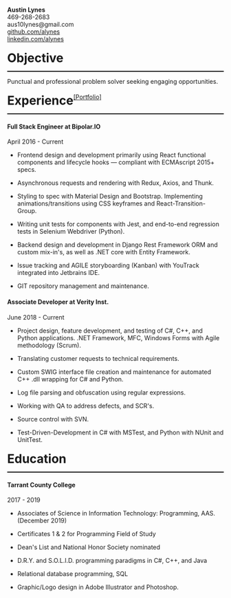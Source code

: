 
<h4 style="margin-block-end: 0"> Austin Lynes </h4>
<p style="margin-block-start: 0">
469-268-2683<br/>
aus10lynes@gmail.com<br/>
<a href="https://github.com/alynes">github.com/alynes</a><br/>
<a href="https://linkedin.com/in/alynes">linkedin.com/alynes</a><br/>
</p>

<div style="width: 100%; height: 2em; padding: 0.37em 0 0.37em 0;">
<h1 style="float: left; width: auto; margin: 0">Objective</h1>
</div>

<hr style="height: 2px; background-color: black; border: none;"/>

Punctual and professional problem solver seeking engaging opportunities.

<div style="width: 100%; height: 2em; padding: 0.37em 0 0.37em 0;">
<h1 style="float: left; width: auto; margin: 0">Experience</h1>
<a href="https://alynes.github.io/portfolio/" style="float: left">[Portfolio]</a>
</div>

<hr style="height: 2px; background-color: black; border: none;"/>

#### Full Stack Engineer at Bipolar.IO 

April 2016 - Current

- Frontend design and development primarily using React functional components and lifecycle hooks
— compliant with ECMAscript 2015+ specs.

- Asynchronous requests and rendering with Redux, Axios, and Thunk.

- Styling to spec with Material Design and Bootstrap. 
Implementing animations/transitions using CSS keyframes and React-Transition-Group.

- Writing unit tests for components with Jest, and end-to-end regression tests in Selenium Webdriver (Python).

- Backend design and development in Django Rest Framework ORM and custom mix-in's, as well as .NET core with Entity Framework. 

- Issue tracking and AGILE storyboarding (Kanban) with YouTrack integrated into Jetbrains IDE.

- GIT repository management and maintenance.

#### Associate Developer at Verity Inst.
June 2018 - Current

- Project design, feature development, and testing of C#, C++, and Python applications. 
.NET Framework, MFC, Windows Forms with Agile methodology (Scrum).

- Translating customer requests to technical requirements.

- Custom SWIG interface file creation and maintenance for automated C++ .dll wrapping for C# and Python.

- Log file parsing and obfuscation using regular expressions.

- Working with QA to address defects, and SCR's.

- Source control with SVN.

- Test-Driven-Development in C# with MSTest, and Python with NUnit and UnitTest.

<div style="width: 100%; height: 2em; padding: 0.37em 0 0.37em 0;">
<h1 style="float: left; width: auto; margin: 0">Education</h1>
</div>

<hr style="height: 2px; background-color: black; border: none;"/>


#### Tarrant County College
2017 - 2019

- Associates of Science in Information Technology: Programming, AAS. (December 2019)

- Certificates 1 & 2 for Programming Field of Study

- Dean's List and National Honor Society nominated

- D.R.Y. and  S.O.L.I.D. programming paradigms in C#, C++, and Java

- Relational database programming, SQL

- Graphic/Logo design in Adobe Illustrator and Photoshop.

